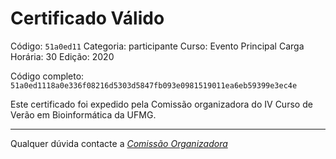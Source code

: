 # Certificado Válido

Código: `51a0ed11`
Categoria: participante
Curso: Evento Principal
Carga Horária: 30
Edição: 2020


Código completo: `51a0ed1118a0e336f08216d5303d5847fb093e0981519011ea6eb59399e3ec4e`


Este certificado foi expedido pela Comissão organizadora do IV Curso de Verão em Bioinformática da UFMG.

----

Qualquer dúvida contacte a [_Comissão Organizadora_](<mailto:cursobioinfoufmg@gmail.com$subject=[Certificados]>)


